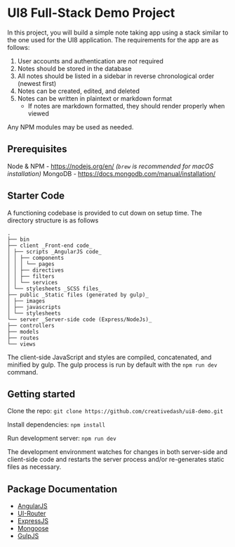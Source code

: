 # UI8 Full-Stack Demo Project

In this project, you will build a simple note taking app using a stack similar to the one used for the UI8 application. The requirements for the app are as follows:

1. User accounts and authentication are _not_ required
1. Notes should be stored in the database
1. All notes should be listed in a sidebar in reverse chronological order (newest first)
1. Notes can be created, edited, and deleted
1. Notes can be written in plaintext or markdown format
   - If notes are markdown formatted, they should render properly when viewed

Any NPM modules may be used as needed.

## Prerequisites

Node & NPM - https://nodejs.org/en/ _(`brew` is recommended for macOS installation)_
MongoDB - https://docs.mongodb.com/manual/installation/

## Starter Code

A functioning codebase is provided to cut down on setup time. The directory structure is as follows

```
.
├── bin
├── client _Front-end code_
│ ├── scripts _AngularJS code_
│ │ ├── components
│ │ │ └── pages
│ │ ├── directives
│ │ ├── filters
│ │ └── services
│ └── stylesheets _SCSS files_
├── public _Static files (generated by gulp)_
│ ├── images
│ ├── javascripts
│ └── stylesheets
└── server _Server-side code (Express/NodeJs)_
├── controllers
├── models
├── routes
└── views
```

The client-side JavaScript and styles are compiled, concatenated, and minified by gulp. The gulp process is run by default with the `npm run dev` command.

## Getting started

Clone the repo: `git clone https://github.com/creativedash/ui8-demo.git`

Install dependencies: `npm install`

Run development server: `npm run dev`

The development environment watches for changes in both server-side and client-side code and restarts the server process and/or re-generates static files as necessary.

## Package Documentation

- [AngularJS](https://docs.angularjs.org/api)
- [UI-Router](https://ui-router.github.io/ng1/)
- [ExpressJS](http://expressjs.com/en/4x/api.html)
- [Mongoose](https://mongoosejs.com/docs/guide.html)
- [GulpJS](https://gulpjs.com/docs/en/api/concepts/)
